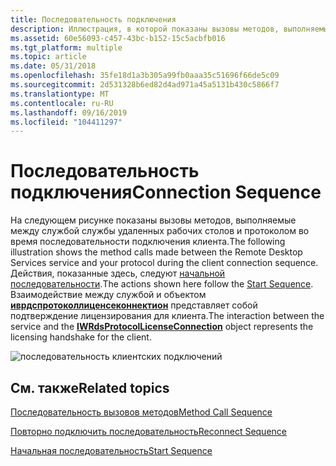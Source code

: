 ```yaml
---
title: Последовательность подключения
description: Иллюстрация, в которой показаны вызовы методов, выполняемые между службой службы удаленных рабочих столов и протоколом во время последовательности подключения клиента.
ms.assetid: 60e56093-c457-43bc-b152-15c5acbfb016
ms.tgt_platform: multiple
ms.topic: article
ms.date: 05/31/2018
ms.openlocfilehash: 35fe18d1a3b305a99fb0aaa35c51696f66de5c09
ms.sourcegitcommit: 2d531328b6ed82d4ad971a45a5131b430c5866f7
ms.translationtype: MT
ms.contentlocale: ru-RU
ms.lasthandoff: 09/16/2019
ms.locfileid: "104411297"
---
```

# <a name="connection-sequence"></a><span data-ttu-id="b3dcf-103">Последовательность подключения</span><span class="sxs-lookup"><span data-stu-id="b3dcf-103">Connection Sequence</span></span>

<span data-ttu-id="b3dcf-104">На следующем рисунке показаны вызовы методов, выполняемые между службой службы удаленных рабочих столов и протоколом во время последовательности подключения клиента.</span><span class="sxs-lookup"><span data-stu-id="b3dcf-104">The following illustration shows the method calls made between the Remote Desktop Services service and your protocol during the client connection sequence.</span></span> <span data-ttu-id="b3dcf-105">Действия, показанные здесь, следуют [начальной последовательности](start-sequence.md).</span><span class="sxs-lookup"><span data-stu-id="b3dcf-105">The actions shown here follow the [Start Sequence](start-sequence.md).</span></span> <span data-ttu-id="b3dcf-106">Взаимодействие между службой и объектом [**иврдспротоколлиценсеконнектион**](/windows/desktop/api/wtsprotocol/nn-wtsprotocol-iwrdsprotocollicenseconnection) представляет собой подтверждение лицензирования для клиента.</span><span class="sxs-lookup"><span data-stu-id="b3dcf-106">The interaction between the service and the [**IWRdsProtocolLicenseConnection**](/windows/desktop/api/wtsprotocol/nn-wtsprotocol-iwrdsprotocollicenseconnection) object represents the licensing handshake for the client.</span></span>

![последовательность клиентских подключений](images/protocol-connectionsequence.png)

## <a name="related-topics"></a><span data-ttu-id="b3dcf-108">См. также</span><span class="sxs-lookup"><span data-stu-id="b3dcf-108">Related topics</span></span>

<dl> <dt>

[<span data-ttu-id="b3dcf-109">Последовательность вызовов методов</span><span class="sxs-lookup"><span data-stu-id="b3dcf-109">Method Call Sequence</span></span>](method-call-sequence.md)
</dt> <dt>

[<span data-ttu-id="b3dcf-110">Повторно подключить последовательность</span><span class="sxs-lookup"><span data-stu-id="b3dcf-110">Reconnect Sequence</span></span>](reconnect-sequence.md)
</dt> <dt>

[<span data-ttu-id="b3dcf-111">Начальная последовательность</span><span class="sxs-lookup"><span data-stu-id="b3dcf-111">Start Sequence</span></span>](start-sequence.md)
</dt> </dl>

 

 




